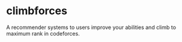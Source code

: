 # climbforces
A recommender systems to users improve your abilities and climb to maximum rank in codeforces.
